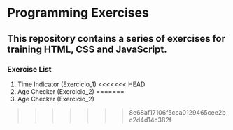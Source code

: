 # Programming Exercises
## This repository contains a series of exercises for training HTML, CSS and JavaScript.
### Exercise List

1. Time Indicator (Exercicio_1)
<<<<<<< HEAD
2. Age Checker (Exercicio_2)
=======
2. Age Checker (Exercicio_2)
>>>>>>> 8e68af17106f5cca0129465cee2bc2d4d14c382f
